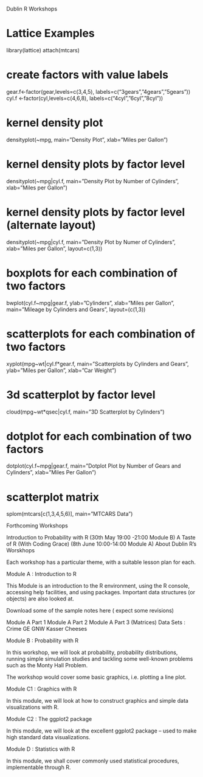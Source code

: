 Dublin R Workshops
# Lattice Examples
library(lattice)
attach(mtcars)

# create factors with value labels
gear.f<-factor(gear,levels=c(3,4,5),
labels=c(“3gears”,”4gears”,”5gears”))
cyl.f <-factor(cyl,levels=c(4,6,8),
labels=c(“4cyl”,”6cyl”,”8cyl”))

# kernel density plot
densityplot(~mpg,
main=”Density Plot”,
xlab=”Miles per Gallon”)

# kernel density plots by factor level
densityplot(~mpg|cyl.f,
main=”Density Plot by Number of Cylinders”,
xlab=”Miles per Gallon”)

# kernel density plots by factor level (alternate layout)
densityplot(~mpg|cyl.f,
main=”Density Plot by Numer of Cylinders”,
xlab=”Miles per Gallon”,
layout=c(1,3))

# boxplots for each combination of two factors
bwplot(cyl.f~mpg|gear.f,
ylab=”Cylinders”, xlab=”Miles per Gallon”,
main=”Mileage by Cylinders and Gears”,
layout=(c(1,3))

# scatterplots for each combination of two factors
xyplot(mpg~wt|cyl.f*gear.f,
main=”Scatterplots by Cylinders and Gears”,
ylab=”Miles per Gallon”, xlab=”Car Weight”)

# 3d scatterplot by factor level
cloud(mpg~wt*qsec|cyl.f,
main=”3D Scatterplot by Cylinders”)

# dotplot for each combination of two factors
dotplot(cyl.f~mpg|gear.f,
main=”Dotplot Plot by Number of Gears and Cylinders”,
xlab=”Miles Per Gallon”)

# scatterplot matrix
splom(mtcars[c(1,3,4,5,6)],
main=”MTCARS Data”)

Forthcoming Workshops

Introduction to Probability with R   (30th May 19:00 -21:00  Module B)
A Taste of R (With Coding Grace)   (8th June 10:00-14:00  Module A)
About Dublin R’s Worskhops

Each workshop has a particular theme, with a suitable lesson plan for each.

Module A :  Introduction to R

This Module is an introduction to the R environment, using the R console, accessing help facilities, and using packages. Important data structures (or objects) are also looked at.

Download some of the sample notes here ( expect some revisions)

Module A Part 1
Module A Part 2
Module A Part 3 (Matrices)
Data Sets :  Crime  GE  GNW  Kasser Cheeses

Module B : Probability with R

In this workshop, we will look at probability, probability distributions, running simple simulation studies and tackling some well-known problems such as the Monty Hall Problem.

The workshop would cover some basic graphics, i.e. plotting a line plot.

Module C1 : Graphics with R

In this module, we will look at how to construct graphics and simple data visualizations with R.

Module C2 : The ggplot2 package

In this module, we will look at the excellent ggplot2 package – used to make high standard data visualizations.

Module D : Statistics with R

In this module, we shall cover commonly used statistical procedures, implementable through R.
